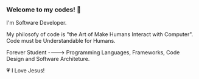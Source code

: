 ### Welcome to my codes! 👋

I'm Software Developer.

My philosofy of code is "the Art of Make Humans Interact with Computer". Code must be Understandable for Humans.

Forever Student ----> Programming Languages, Frameworks, Code Design and Software Architeture.

:heartpulse: I Love Jesus!
